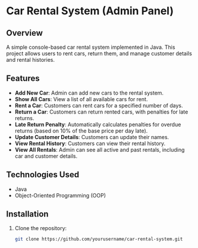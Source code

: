 # Car Rental System (Admin Panel)

## Overview
A simple console-based car rental system implemented in Java. This project allows users to rent cars, return them, and manage customer details and rental histories.

## Features
- **Add New Car**: Admin can add new cars to the rental system.
- **Show All Cars**: View a list of all available cars for rent.
- **Rent a Car**: Customers can rent cars for a specified number of days.
- **Return a Car**: Customers can return rented cars, with penalties for late returns.
- **Late Return Penalty**: Automatically calculates penalties for overdue returns (based on 10% of the base price per day late).
- **Update Customer Details**: Customers can update their names.
- **View Rental History**: Customers can view their rental history.
- **View All Rentals**: Admin can see all active and past rentals, including car and customer details.

## Technologies Used
- Java
- Object-Oriented Programming (OOP)

## Installation
1. Clone the repository:
   ```bash
   git clone https://github.com/yourusername/car-rental-system.git
